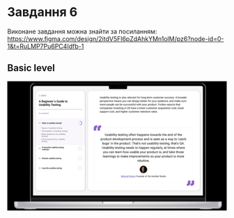 # Завдання 6

Виконане завдання можна знайти за посиланням:
https://www.figma.com/design/2itdV5Fl6pZdAhkYMn1olM/pz6?node-id=0-1&t=RuLMP7Pu6PC4Idfb-1

## Basic level

![result](images/basic.png)